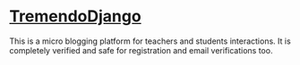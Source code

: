 # [TremendoDjango](https://microblog.pythonanywhere.com/login)
This is a micro blogging platform for teachers and students interactions. It is completely verified and safe for registration and email verifications too.
